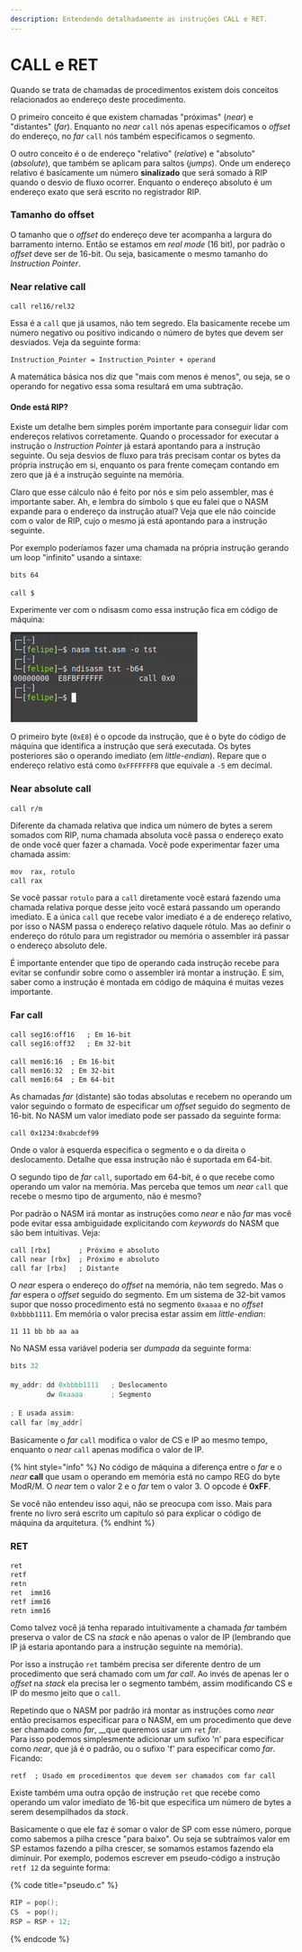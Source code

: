 ```yaml
---
description: Entendendo detalhadamente as instruções CALL e RET.
---
```


# CALL e RET

Quando se trata de chamadas de procedimentos existem dois conceitos relacionados ao endereço deste procedimento.

O primeiro conceito é que existem chamadas "próximas" \(_near_\) e "distantes" \(_far_\). Enquanto no _near_ `call` nós apenas especificamos o _offset_ do endereço, no _far_ `call` nós também especificamos o segmento.

O outro conceito é o de endereço "relativo" \(_relative_\) e "absoluto" \(_absolute_\), que também se aplicam para saltos \(_jumps_\). Onde um endereço relativo é basicamente um número **sinalizado** que será somado à RIP quando o desvio de fluxo ocorrer. Enquanto o endereço absoluto é um endereço exato que será escrito no registrador RIP.

### Tamanho do offset

O tamanho que o _offset_ do endereço deve ter acompanha a largura do barramento interno. Então se estamos em _real mode_ \(16 bit\), por padrão o _offset_ deve ser de 16-bit. Ou seja, basicamente o mesmo tamanho do _Instruction Pointer_.

### Near relative call

```text
call rel16/rel32
```

Essa é a `call` que já usamos, não tem segredo. Ela basicamente recebe um número negativo ou positivo indicando o número de bytes que devem ser desviados. Veja da seguinte forma:

```text
Instruction_Pointer = Instruction_Pointer + operand
```

A matemática básica nos diz que "mais com menos é menos", ou seja, se o operando for negativo essa soma resultará em uma subtração.

#### Onde está RIP?

Existe um detalhe bem simples porém importante para conseguir lidar com endereços relativos corretamente. Quando o processador for executar a instrução o _Instruction Pointer_ já estará apontando para a instrução seguinte. Ou seja desvios de fluxo para trás precisam contar os bytes da própria instrução em si, enquanto os para frente começam contando em zero que já é a instrução seguinte na memória.

Claro que esse cálculo não é feito por nós e sim pelo assembler, mas é importante saber. Ah, e lembra do símbolo `$` que eu falei que o NASM expande para o endereço da instrução atual? Veja que ele não coincide com o valor de RIP, cujo o mesmo já está apontando para a instrução seguinte.

Por exemplo poderíamos fazer uma chamada na própria instrução gerando um loop "infinito" usando a sintaxe:

```text
bits 64

call $
```

Experimente ver com o ndisasm como essa instrução fica em código de máquina:

![](../.gitbook/assets/image%20%286%29.png)

O primeiro byte \(`0xE8`\) é o opcode da instrução, que é o byte do código de máquina que identifica a instrução que será executada. Os bytes posteriores são o operando imediato \(em _little-endian_\). Repare que o endereço relativo está como `0xFFFFFFFB` que equivale a `-5` em decimal.

### Near absolute call

```text
call r/m
```

Diferente da chamada relativa que indica um número de bytes a serem somados com RIP, numa chamada absoluta você passa o endereço exato de onde você quer fazer a chamada. Você pode experimentar fazer uma chamada assim:

```text
mov  rax, rotulo
call rax
```

Se você passar `rotulo` para a `call` diretamente você estará fazendo uma chamada relativa porque desse jeito você estará passando um operando imediato. E a única `call` que recebe valor imediato é a de endereço relativo, por isso o NASM passa o endereço relativo daquele rótulo. Mas ao definir o endereço do rótulo para um registrador ou memória o assembler irá passar o endereço absoluto dele.

É importante entender que tipo de operando cada instrução recebe para evitar se confundir sobre como o assembler irá montar a instrução. E sim, saber como a instrução é montada em código de máquina é muitas vezes importante.

### Far call

```text
call seg16:off16   ; Em 16-bit
call seg16:off32   ; Em 32-bit

call mem16:16  ; Em 16-bit
call mem16:32  ; Em 32-bit
call mem16:64  ; Em 64-bit
```

As chamadas _far_ \(distante\) são todas absolutas e recebem no operando um valor seguindo o formato de especificar um _offset_ seguido do segmento de 16-bit. No NASM um valor imediato pode ser passado da seguinte forma:

```text
call 0x1234:0xabcdef99
```

Onde o valor à esquerda especifica o segmento e o da direita o deslocamento. Detalhe que essa instrução não é suportada em 64-bit.

O segundo tipo de _far_ `call`, suportado em 64-bit, é o que recebe como operando um valor na memória. Mas perceba que temos um _near_ `call` que recebe o mesmo tipo de argumento, não é mesmo?

Por padrão o NASM irá montar as instruções como _near_ e não _far_ mas você pode evitar essa ambiguidade explicitando com _keywords_ do NASM que são bem intuitivas. Veja:

```text
call [rbx]       ; Próximo e absoluto
call near [rbx]  ; Próximo e absoluto
call far [rbx]   ; Distante
```

O _near_ espera o endereço do _offset_ na memória, não tem segredo. Mas o _far_ espera o _offset_ seguido do segmento. Em um sistema de 32-bit vamos supor que nosso procedimento está no segmento `0xaaaa` e no _offset_ `0xbbbb1111`. Em memória o valor precisa estar assim em _little-endian_:

```text
11 11 bb bb aa aa
```

No NASM essa variável poderia ser _dumpada_ da seguinte forma:

```c
bits 32

my_addr: dd 0xbbbb1111   ; Deslocamento
         dw 0xaaaa       ; Segmento

; E usada assim:
call far [my_addr]
```

Basicamente o _far_ `call` modifica o valor de CS e IP ao mesmo tempo, enquanto o _near_ `call` apenas modifica o valor de IP.

{% hint style="info" %}
No código de máquina a diferença entre o _far_ e o _near_ **call** que usam o operando em memória está no campo REG do byte ModR/M. O _near_ tem o valor 2 e o _far_ tem o valor 3. O opcode é **0xFF**.

Se você não entendeu isso aqui, não se preocupa com isso. Mais para frente no livro será escrito um capítulo só para explicar o código de máquina da arquitetura.
{% endhint %}

### RET

```text
ret
retf
retn
ret  imm16
retf imm16
retn imm16
```

Como talvez você já tenha reparado intuitivamente a chamada _far_ também preserva o valor de CS na _stack_ e não apenas o valor de IP \(lembrando que IP já estaria apontando para a instrução seguinte na memória\).

Por isso a instrução `ret` também precisa ser diferente dentro de um procedimento que será chamado com um _far call_. Ao invés de apenas ler o _offset_ na _stack_ ela precisa ler o segmento também, assim modificando CS e IP do mesmo jeito que o `call`.

Repetindo que o NASM por padrão irá montar as instruções como _near_ então precisamos especificar para o NASM, em um procedimento que deve ser chamado como _far_, __que queremos usar um `ret` _far_.  
Para isso podemos simplesmente adicionar um sufixo 'n' para especificar como _near_, que já é o padrão, ou o sufixo 'f' para especificar como _far_. Ficando:

```text
retf  ; Usado em procedimentos que devem ser chamados com far call
```

Existe também uma outra opção de instrução `ret` que recebe como operando um valor imediato de 16-bit que especifica um número de bytes a serem desempilhados da _stack_.

Basicamente o que ele faz é somar o valor de SP com esse número, porque como sabemos a pilha cresce "para baixo". Ou seja se subtraímos valor em SP estamos fazendo a pilha crescer, se somamos estamos fazendo ela diminuir. Por exemplo, podemos escrever em pseudo-código a instrução `retf 12` da seguinte forma:

{% code title="pseudo.c" %}
```c
RIP = pop();
CS  = pop();
RSP = RSP + 12;
```
{% endcode %}

